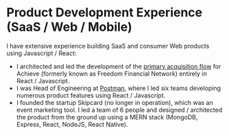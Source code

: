 # Product Development Experience (SaaS / Web / Mobile)

I have extensive experience building SaaS and consumer Web products using Javascript / React:
- I architected and led the development of the [primary acquisition flow](https://start.freedomfinancialnetwork.com/) for Achieve (formerly known as Freedom Financial Network) entirely in React / Javascript. 
- I was Head of Engineering at [Postman](https://www.postman.com), where I led six teams developing numerous product features using React / Javascript.
- I founded the startup Skipcard (no longer in operation), which was an event marketing tool. I led a team of 6 people and designed / architected the product from the ground up using a MERN stack (MongoDB, Express, React, NodeJS, React Native).